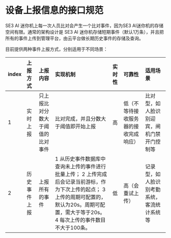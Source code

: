 # 设备上报信息的接口规范

SE3 AI 迷你机上每一次人员比对会产生一个比对事件，因为SE3 AI迷你机的存储空间有限。通常的架构设计是 SE3 AI 迷你机存储短期事件（默认1万条），并且把所有的事件上传到管理平台，由云平台做长期历史事件的存储及查询。

目前提供两种事件上报方式，分别适用于不同场景：

| **index** | **上报方式** | **上报内容** | **实现机制** | **实时性** | **可靠性** | **适用场景** |
| :--- | :--- | :--- | :--- | :--- | :--- | :--- |
| 1 | 实时上报 | 只上报比对分数大于阈值的比对事件 | 比对完成，并且分数大于阈值即开始上报 | 高 | 低（不等待接收服务器的接收完成响应） | 比对型，如人脸识别迎宾，闸机门禁开门控制等 |
| 2 | 历史事件上报 | 上报所有的事件 | 1 从历史事件数据库中查询未上传的事件进行批量上传；  2 上传完成后会记录当前游标，作为下次上传的起点；  3 上传的周期可配置的，默认为20s。周期可配置，需大于等于20s。  4 每次上传的事件数目不大于100条。 | 低 | 高（会重试上传） | 记录型，如人脸识别考勤系统，客流统计系统等 |

